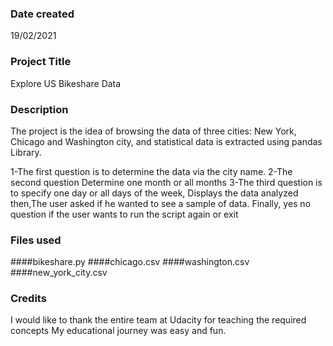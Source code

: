 ### Date created
19/02/2021

### Project Title
Explore US Bikeshare Data

### Description
The project is the idea of browsing the data of three cities: New York, Chicago and Washington city, and  statistical data is extracted using pandas Library.

1-The first question is to determine the data via the city name.
2-The second question Determine one month or all months
3-The third question is to specify one day or all days of the week,
Displays the data analyzed
then,The user asked if he wanted to see a sample of data.
Finally, yes no question if the user wants to run the script again or exit

### Files used
####bikeshare.py
####chicago.csv
####washington.csv
####new_york_city.csv

### Credits
I would like to thank the entire team at Udacity for teaching the required concepts My educational journey was easy and fun.

